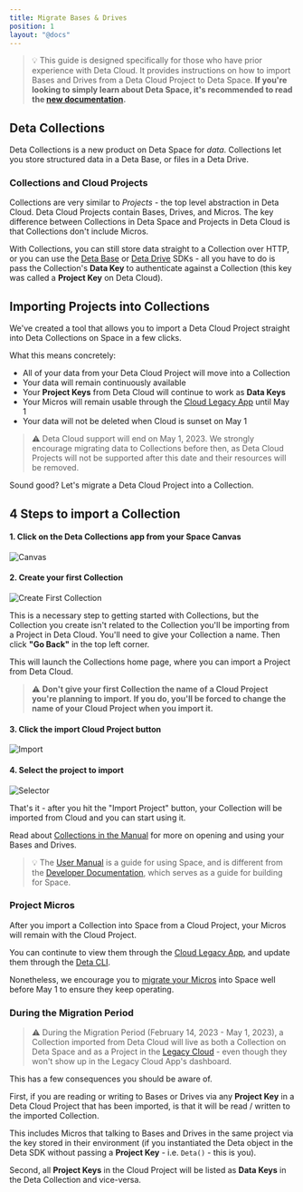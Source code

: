 ```yaml
---
title: Migrate Bases & Drives
position: 1
layout: "@docs"
---
```



> 💡 This guide is designed specifically for those who have prior experience with Deta Cloud. It provides instructions on how to import Bases and Drives from a Deta Cloud Project to Deta Space. **If you're looking to simply learn about Deta Space, it's recommended to read the [new documentation](https://deta.space/docs).**


## Deta Collections

Deta Collections is a new product on Deta Space for *data*. Collections let you store structured data in a Deta Base, or files in a Deta Drive. 

### Collections and Cloud Projects

Collections are very similar to *Projects* - the top level abstraction in Deta Cloud. Deta Cloud Projects contain Bases, Drives, and Micros. The key difference between Collections in Deta Space and Projects in Deta Cloud is that Collections don't include Micros.

With Collections, you can still store data straight to a Collection over HTTP, or you can use the [Deta Base](https://deta.space/docs/en/reference/base/sdk) or [Deta Drive](https://deta.space/docs/en/reference/drive/sdk) SDKs - all you have to do is pass the Collection's **Data Key** to authenticate against a Collection (this key was called a **Project Key** on Deta Cloud).

## Importing Projects into Collections

We've created a tool that allows you to import a Deta Cloud Project straight into Deta Collections on Space in a few clicks.

What this means concretely:
- All of your data from your Deta Cloud Project will move into a Collection
- Your data will remain continuously available
- Your **Project Keys** from Deta Cloud will continue to work as **Data Keys**
- Your Micros will remain usable through the [Cloud Legacy App]() until May 1
- Your data will not be deleted when Cloud is sunset on May 1

> ⚠️ Deta Cloud support will end on May 1, 2023. We strongly encourage migrating data to Collections before then, as Deta Cloud Projects will not be supported after this date and their resources will be removed.


Sound good? Let's migrate a Deta Cloud Project into a Collection.

## 4 Steps to import a Collection

#### 1. Click on the Deta Collections app from your Space Canvas

![Canvas](/migration_assets/migrate_to_collections/collections-0.webp)

#### 2. Create your first Collection

![Create First Collection](/migration_assets/migrate_to_collections/collections-1.webp)

This is a necessary step to getting started with Collections, but the Collection you create isn't related to the Collection you'll be importing from a Project in Deta Cloud. You'll need to give your Collection a name. Then click **"Go Back"** in the top left corner. 

This will launch the Collections home page, where you can import a Project from Deta Cloud.

> ⚠️ **Don't give your first Collection the name of a Cloud Project you're planning to import. If you do, you'll be forced to change the name of your Cloud Project when you import it.**


#### 3. Click the import Cloud Project button

![Import](/migration_assets/migrate_to_collections/collections-2.webp)

#### 4. Select the project to import

![Selector](/migration_assets/migrate_to_collections/collections-3.webp)


That's it - after you hit the "Import Project" button, your Collection will be imported from Cloud and you can start using it. 

Read about [Collections in the Manual](https://deta.space/manual/features/collections) for more on opening and using your Bases and Drives.

> 💡 The [User Manual](https://deta.space/manual) is a guide for using Space, and is different from the [Developer Documentation](https://deta.space/docs), which serves as a guide for building for Space.


### Project Micros

After you import a Collection into Space from a Cloud Project, your Micros will remain with the Cloud Project.

You can continute to view them through the [Cloud Legacy App](), and update them through the [Deta CLI](https://docs.deta.sh/docs/cli/commands).

Nonetheless, we encourage you to [migrate your Micros](/migration/guides/migrate-a-micro) into Space well before May 1 to ensure they keep operating.


### During the Migration Period

> ⚠️ During the Migration Period (February 14, 2023 - May 1, 2023), a Collection imported from Deta Cloud will live as both a Collection on Deta Space and as a Project in the [Legacy Cloud]() - even though they won't show up in the Legacy Cloud App's dashboard.

This has a few consequences you should be aware of.

First, if you are reading or writing to Bases or Drives via any **Project Key** in a Deta Cloud Project that has been imported, is that it will be read / written to the imported Collection. 

This includes Micros that talking to Bases and Drives in the same project via the key stored in their environment (if you instantiated the Deta object in the Deta SDK without passing a **Project Key** - i.e. `Deta()` - this is you).

Second, all **Project Keys** in the Cloud Project will be listed as **Data Keys** in the Deta Collection and vice-versa.

